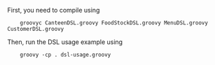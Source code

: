 First, you need to compile using
```
    groovyc CanteenDSL.groovy FoodStockDSL.groovy MenuDSL.groovy CustomerDSL.groovy
```

Then, run the DSL usage example using
```
    groovy -cp . dsl-usage.groovy
```

